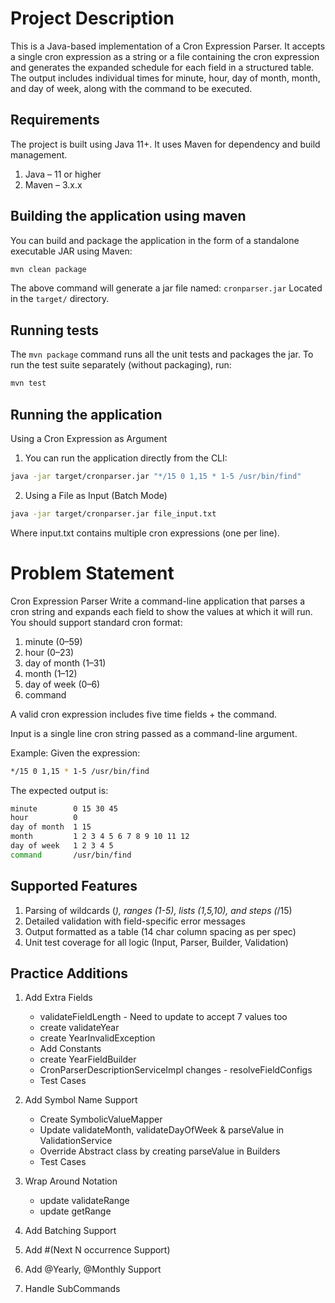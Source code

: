 # Project Description

This is a Java-based implementation of a Cron Expression Parser.
It accepts a single cron expression as a string or a file containing the cron expression and generates the expanded schedule for each field in a structured table. The output includes individual times for minute, hour, day of month, month, and day of week, along with the command to be executed.

## Requirements

The project is built using Java 11+. It uses Maven for dependency and build management.

1. Java – 11 or higher
2. Maven – 3.x.x

## Building the application using maven

You can build and package the application in the form of a standalone executable JAR using Maven:

```sh
mvn clean package
```

The above command will generate a jar file named:
`cronparser.jar`
Located in the `target/` directory.

## Running tests

The `mvn package` command runs all the unit tests and packages the jar.
To run the test suite separately (without packaging), run:

```sh
mvn test
```

## Running the application

Using a Cron Expression as Argument
1. You can run the application directly from the CLI:
```sh
java -jar target/cronparser.jar "*/15 0 1,15 * 1-5 /usr/bin/find"
```
2. Using a File as Input (Batch Mode)
```sh
java -jar target/cronparser.jar file_input.txt
```
Where input.txt contains multiple cron expressions (one per line).

# Problem Statement

Cron Expression Parser
Write a command-line application that parses a cron string and expands each field to show the values at which it will run.
You should support standard cron format:

1. minute (0–59)
2. hour (0–23)
3. day of month (1–31)
4. month (1–12)
5. day of week (0–6)
6. command

A valid cron expression includes five time fields + the command.

Input is a single line cron string passed as a command-line argument.

Example:
Given the expression:

```sh
*/15 0 1,15 * 1-5 /usr/bin/find
```
The expected output is:

```sh
minute        0 15 30 45
hour          0
day of month  1 15
month         1 2 3 4 5 6 7 8 9 10 11 12
day of week   1 2 3 4 5
command       /usr/bin/find
```

## Supported Features
1. Parsing of wildcards (*), ranges (1-5), lists (1,5,10), and steps (*/15)
2. Detailed validation with field-specific error messages
3. Output formatted as a table (14 char column spacing as per spec)
4. Unit test coverage for all logic (Input, Parser, Builder, Validation)

## Practice Additions
1. Add Extra Fields
   - validateFieldLength - Need to update to accept 7 values too
   - create validateYear
   - create YearInvalidException
   - Add Constants
   - create YearFieldBuilder
   - CronParserDescriptionServiceImpl changes - resolveFieldConfigs
   - Test Cases
   
2. Add Symbol Name Support
   - Create SymbolicValueMapper
   - Update validateMonth, validateDayOfWeek & parseValue in ValidationService
   - Override Abstract class by creating parseValue in Builders
   - Test Cases

3. Wrap Around Notation
   - update validateRange
   - update getRange
4. Add Batching Support
5. Add #(Next N occurrence Support)
6. Add @Yearly, @Monthly Support
7. Handle SubCommands
